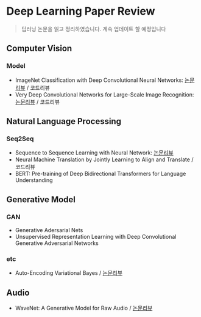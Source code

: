 # Deep Learning Paper Review
> 딥러닝 논문을 읽고 정리하였습니다. 계속 업데이트 할 예정입니다

## Computer Vision
### Model
- ImageNet Classification with Deep Convolutional Neural Networks: [논문리뷰](https://bramble-orbit-e15.notion.site/ImageNet-Classification-with-Deep-Convolutional-Neural-Networks-88cdcd03053144bba5c4d39f8fb93e9f) / 코드리뷰
- Very Deep Convolutional Networks for Large-Scale Image Recognition: [논문리뷰](https://bramble-orbit-e15.notion.site/Very-Deep-Convolutional-Networks-for-Large-Scale-Image-Recognition-2dc38e14c1524f5d843ed9d0d41ad2ed) / 코드리뷰


## Natural Language Processing
### Seq2Seq
- Sequence to Sequence Learning with Neural Network: [논문리뷰](https://bramble-orbit-e15.notion.site/Sequence-to-Sequence-Learning-with-Neural-Network-0d1efd25aff64571bdc208ba4275c16e)
- Neural Machine Translation by Jointly Learning to Align and Translate / 코드리뷰
- BERT: Pre-training of Deep Bidirectional Transformers for Language Understanding


## Generative Model
### GAN
- Generative Adersarial Nets
- Unsupervised Representation Learning with Deep Convolutional Generative Adversarial Networks
### etc
- Auto-Encoding Variational Bayes / [논문리뷰](https://bramble-orbit-e15.notion.site/Auto-Encoding-Variational-Bayes-026cad5592f84db7954b273727d2d958)


## Audio
- WaveNet: A Generative Model for Raw Audio / [논문리뷰](https://bramble-orbit-e15.notion.site/Auto-Encoding-Variational-Bayes-026cad5592f84db7954b273727d2d958)
